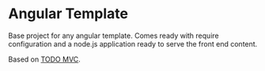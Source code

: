 # Angular Template

Base project for any angular template. Comes ready with require configuration and a node.js application ready to serve the front end content.

Based on [TODO MVC](http://todomvc.com).